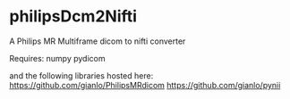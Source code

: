 philipsDcm2Nifti
================

A Philips MR Multiframe dicom to nifti converter

Requires:
numpy
pydicom

and the following libraries hosted here:
https://github.com/gianlo/PhilipsMRdicom
https://github.com/gianlo/pynii
